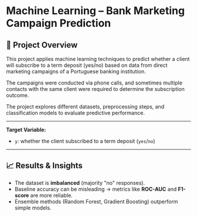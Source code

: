 
# Machine Learning – Bank Marketing Campaign Prediction

## 📌 Project Overview

This project applies machine learning techniques to predict whether a client will subscribe to a term deposit (yes/no) based on data from direct marketing campaigns of a Portuguese banking institution.

The campaigns were conducted via phone calls, and sometimes multiple contacts with the same client were required to determine the subscription outcome.

The project explores different datasets, preprocessing steps, and classification models to evaluate predictive performance.

---

**Target Variable:**

* `y`: whether the client subscribed to a term deposit (`yes`/`no`)

---

## 📈 Results & Insights

* The dataset is **imbalanced** (majority "no" responses).
* Baseline accuracy can be misleading → metrics like **ROC-AUC** and **F1-score** are more reliable.
* Ensemble methods (Random Forest, Gradient Boosting) outperform simple models.
